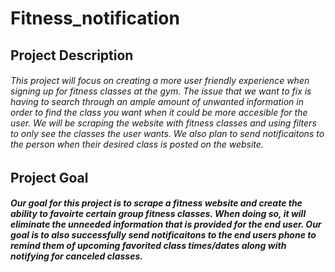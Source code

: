 # Fitness_notification

## Project Description 
###### This project will focus on creating a more user friendly experience when signing up for fitness classes at the gym. The issue that we want to fix is having to search through an ample amount of unwanted information in order to find the class you want when it could be more accesible for the user. We will be scraping the website with fitness classes and using filters to only see the classes the user wants. We also plan to send notificaitons to the person when their desired class is posted on the website. 
## Project Goal
##### Our goal for this project is to scrape a fitness website and create the ability to favoirte certain group fitness classes. When doing so, it will eliminate the unneeded information that is provided for the end user. Our goal is to also successfully send notificaitons to the end users phone to remind them of upcoming favorited class times/dates along with notifying for canceled classes. 
